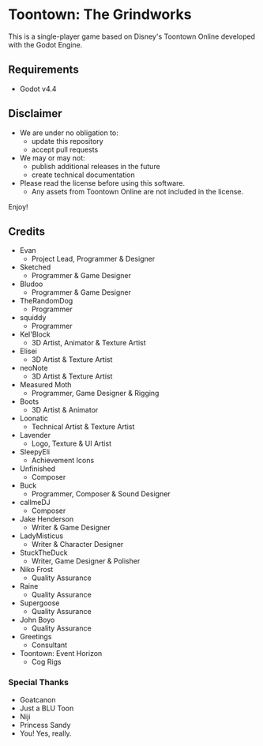 # Toontown: The Grindworks


This is a single-player game based on Disney's Toontown Online developed with the Godot Engine.

## Requirements

- Godot v4.4

## Disclaimer
- We are under no obligation to:
  -  update this repository
  -  accept pull requests
- We may or may not:
  - publish additional releases in the future
  - create technical documentation
- Please read the license before using this software.
  - Any assets from Toontown Online are not included in the license.

Enjoy!

## Credits
- Evan
  - Project Lead, Programmer & Designer
- Sketched
  - Programmer & Game Designer
- Bludoo
  - Programmer & Game Designer
- TheRandomDog
  - Programmer
- squiddy
  - Programmer
- Kel'Block
  - 3D Artist, Animator & Texture Artist
- Elisei
  - 3D Artist & Texture Artist
- neoNote
  - 3D Artist & Texture Artist
- Measured Moth
  - Programmer, Game Designer & Rigging
- Boots
  - 3D Artist & Animator
- Loonatic
  - Technical Artist & Texture Artist
- Lavender
  - Logo, Texture & UI Artist
- SleepyEli
  - Achievement Icons
- Unfinished
  - Composer
- Buck
  - Programmer, Composer & Sound Designer
- callmeDJ
  - Composer
- Jake Henderson
  - Writer & Game Designer
- LadyMisticus
  - Writer & Character Designer
- StuckTheDuck
  - Writer, Game Designer & Polisher
- Niko Frost
  - Quality Assurance
- Raine
  - Quality Assurance
- Supergoose
  - Quality Assurance
- John Boyo
  - Quality Assurance
- Greetings
  - Consultant
- Toontown: Event Horizon
  - Cog Rigs
### Special Thanks
- Goatcanon
- Just a BLU Toon
- Niji
- Princess Sandy
- You! Yes, really.
